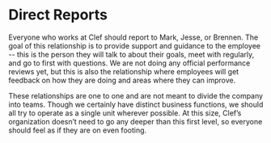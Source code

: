 # Direct Reports

Everyone who works at Clef should report to Mark, Jesse, or Brennen. The goal of this relationship is to provide support and guidance to the employee -- this is the person they will talk to about their goals, meet with regularly, and go to first with questions. We are not doing any official performance reviews yet, but this is also the relationship where employees will get feedback on how they are doing and areas where they can improve.

These relationships are one to one and are not meant to divide the company into teams. Though we certainly have distinct business functions, we should all try to operate as a single unit wherever possible. At this size, Clef’s organization doesn’t need to go any deeper than this first level, so everyone should feel as if they are on even footing.
